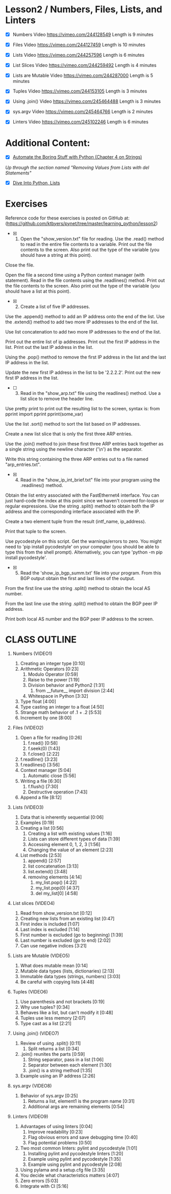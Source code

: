 # Lesson2 / Numbers, Files, Lists, and Linters

- [x] Numbers
Video https://vimeo.com/244128549
Length is 9 minutes
 
- [x] Files
Video https://vimeo.com/244127459
Length is 10 minutes
 
- [x] Lists
Video https://vimeo.com/244257596
Length is 6 minutes
 
- [x] List Slices
Video https://vimeo.com/244259492
Length is 4 minutes  
 
- [x] Lists are Mutable
Video https://vimeo.com/244287000
Length is 5 minutes
 
- [x] Tuples
Video https://vimeo.com/244153105
Length is 3 minutes
 
- [x] Using .join()
​Video https://vimeo.com/245464488
Length is 3 minutes
 
- [x] sys.argv
Video https://vimeo.com/245464766
Length is 2 minutes
 
- [x] Linters
Video https://vimeo.com/245102246
Length is 6 minutes


# Additional Content:

- [x] [Automate the Boring Stuff with Python (Chapter 4 on Strings)](https://t.dripemail2.com/c/eyJhY2NvdW50X2lkIjoiNDI1NDQ5NyIsImRlbGl2ZXJ5X2lkIjoiY3k3eThpZGRsNmQ1OTFnbXg0cG4iLCJ1cmwiOiJodHRwczovL2F1dG9tYXRldGhlYm9yaW5nc3R1ZmYuY29tL2NoYXB0ZXI0Lz9fX3M9OGN2cHNtd2pwc3ZuZjI4eXR3Z2EifQ)

*Up through the section named "Removing Values from Lists with del Statements"*

- [x] [Dive Into Python, Lists](https://t.dripemail2.com/c/eyJhY2NvdW50X2lkIjoiNDI1NDQ5NyIsImRlbGl2ZXJ5X2lkIjoiY3k3eThpZGRsNmQ1OTFnbXg0cG4iLCJ1cmwiOiJodHRwczovL3d3dy5kaXZlaW50by5vcmcvcHl0aG9uMy9uYXRpdmUtZGF0YXR5cGVzLmh0bWw_X19zPThjdnBzbXdqcHN2bmYyOHl0d2dhI2xpc3RzIn0)


# Exercises

Reference code for these exercises is posted on GitHub at:
(https://github.com/ktbyers/pynet/tree/master/learning_python/lesson2)



- [x] 1. Open the "show_version.txt" file for reading. Use the .read() method to read in the entire file contents to a variable. Print out the file contents to the screen. Also print out the type of the variable (you should have a string at this point).

Close the file.

Open the file a second time using a Python context manager (with statement). Read in the file contents using the .readlines() method. Print out the file contents to the screen. Also print out the type of the variable (you should have a list at this point).


- [x] 2. Create a list of five IP addresses.

Use the .append() method to add an IP address onto the end of the list. Use the .extend() method to add two more IP addresses to the end of the list.

Use list concatenation to add two more IP addresses to the end of the list.

Print out the entire list of ip addresses. Print out the first IP address in the list. Print out the last IP address in the list.

Using the .pop() method to remove the first IP address in the list and the last IP address in the list.

Update the new first IP address in the list to be '2.2.2.2'. Print out the new first IP address in the list.


- [ ] 3. Read in the "show_arp.txt" file using the readlines() method. Use a list slice to remove the header line.

Use pretty print to print out the resulting list to the screen, syntax is:
from pprint import pprint
pprint(some_var)

Use the list .sort() method to sort the list based on IP addresses.

Create a new list slice that is only the first three ARP entries.

Use the .join() method to join these first three ARP entries back together as a single string using the newline character ('\n') as the separator.

Write this string containing the three ARP entries out to a file named "arp_entries.txt".


- [x] 4. Read in the "show_ip_int_brief.txt" file into your program using the .readlines() method.

Obtain the list entry associated with the FastEthernet4 interface. You can just hard-code the index at this point since we haven't covered for-loops or regular expressions. Use the string .split() method to obtain both the IP address and the corresponding interface associated with the IP.

Create a two element tuple from the result (intf_name, ip_address).

Print that tuple to the screen.

Use pycodestyle on this script. Get the warnings/errors to zero. You might need to 'pip install pycodestyle' on your computer (you should be able to type this from the shell prompt). Alternatively, you can type 'python -m pip install pycodestyle'.


- [x] 5. Read the 'show_ip_bgp_summ.txt' file into your program. From this BGP output obtain the first and last lines of the output.

From the first line use the string .split() method to obtain the local AS number.

From the last line use the string .split() method to obtain the BGP peer IP address.

Print both local AS number and the BGP peer IP address to the screen.


# CLASS OUTLINE

1. Numbers (VIDEO1)
   1. Creating an integer type  [0:10]
   2. Arithmetic Operators [0:23]
      1. Modulo Operator [0:59]
      2. Raise to the power [1:19]
      3. Division behavior and Python2 [1:31]
         1. from \_\_future\_\_ import division [2:44]
      4. Whitespace in Python [3:32]
   3. Type float [4:00]
   4. Type casting an integer to a float [4:50]
   5. Strange math behavior of .1 + .2 [5:53]
   6. Increment by one [8:00]
 
2. Files (VIDEO2)
   1. Open a file for reading [0:26]
      1. f.read() [0:58]
      2. f.seek(0) [1:43]
      3. f.close() [2:22]
   2. f.readline() [3:23]
   3. f.readlines() [3:56]
   4. Context manager [5:04]
      1. Automatic close [5:56]
   5. Writing a file [6:30]
      1. f.flush() [7:30]
      2. Destructive operation [7:43]
   6. Append a file [8:12]
 
3. Lists (VIDEO3)
   1. Data that is inherently sequential [0:06]
   2. Examples [0:19]
   3. Creating a list [0:56]
      1. Creating a list with existing values [1:16]
      2. Lists can store different types of data [1:39]
      3. Accessing element 0, 1, 2, 3 [1:56]
      4. Changing the value of an element [2:23]
   4. List methods [2:53]
      1. append() [2:57]
      2. list concatenation [3:13]
      3. list.extend() [3:48]
      4. removing elements [4:14]
         1. my_list.pop() [4:22]
         2. my_list.pop(0) [4:37]
         3. del my_list\[0] [4:58]
 
4. List slices (VIDEO4)
   1. Read from show_version.txt [0:12]
   2. Creating new lists from an existing list [0:47]
   3. First index is included [1:07]
   4. Last index is excluded [1:14]
   5. First number is excluded (go to beginning) [1:39]
   6. Last number is excluded (go to end) [2:02]
   7. Can use negative indices [3:21]
 
5. Lists are Mutable (VIDEO5)
   1. What does mutable mean [0:14]
   2. Mutable data types (lists, dictionaries) [2:13]
   3. Immutable data types (strings, numbers) [3:03]
   4. Be careful with copying lists [4:48]
 
6. Tuples (VIDEO6)
   1. Use parenthesis and not brackets [0:19]
   2. Why use tuples? [0:34]
   3. Behaves like a list, but can't modify it [0:48]
   4. Tuples use less memory [2:07]
   5. Type cast as a list [2:21]
 
7. Using .join() (VIDEO7)
   1. Review of using .split()   [0:11]
      1. Split returns a list   [0:34]
   2. .join() reunites the parts   [0:59]
      1. String separator, pass in a list   [1:06]
      2. Separator between each element   [1:30] 
      3. .join() is a string method   [1:35]
   3. Example using an IP address   [2:26]

8. sys.argv (VIDEO8)
   1. Behavior of sys.argv   [0:25]
      1. Returns a list, element1 is the program name   [0:31]
      2. Additional args are remaining elements   [0:54]

9. Linters (VIDEO9)
   1. Advantages of using linters [0:04]
      1. Improve readability [0:23]
      2. Flag obvious errors and save debugging time [0:40]
      3. Flag potential problems [0:50]
   2. Two most common linters: pylint and pycodestyle [1:01]
      1. Installing pylint and pycodestyle linters [1:20]
      2. Example using pylint and pycodestyle [1:35]
      3. Example using pylint and pycodestyle [2:08]
   3. Using pylama and a setup.cfg file [3:35]
   4. You decide what characteristics matters [4:07]
   5. Zero errors [5:03]
   6. Integrate with CI [5:16]
